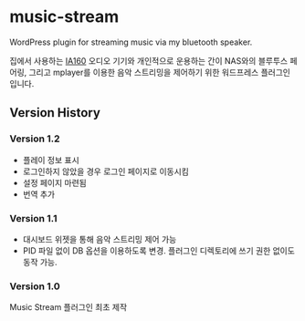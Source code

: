 # music-stream
WordPress plugin for streaming music via my bluetooth speaker.

집에서 사용하는 [IA160](http://product.iriver.co.kr/Product/ProductView.aspx?cid=16&itcode=437197) 오디오 기기와 개인적으로 운용하는 간이 NAS와의 블루투스 페어링, 그리고 mplayer를 이용한 음악 스트리밍을 제어하기 위한 워드프레스 플러그인입니다.

## Version History

### Version 1.2
* 플레이 정보 표시
* 로그인하지 않았을 경우 로그인 페이지로 이동시킴
* 설정 페이지 마련됨
* 번역 추가

### Version 1.1
* 대시보드 위젯을 통해 음악 스트리밍 제어 가능
* PID 파일 없이 DB 옵션을 이용하도록 변경. 플러그인 디렉토리에 쓰기 권한 없이도 동작 가능.

### Version 1.0
Music Stream 플러그인 최초 제작